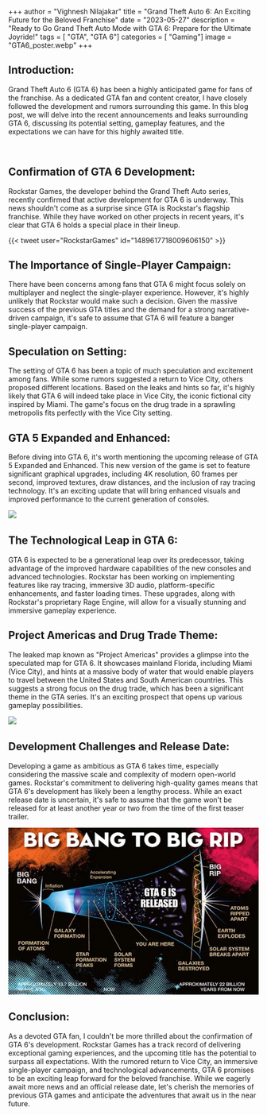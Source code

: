 +++
author = "Vighnesh Nilajakar"
title = "Grand Theft Auto 6: An Exciting Future for the Beloved Franchise"
date = "2023-05-27"
description = "Ready to Go Grand Theft Auto Mode with GTA 6: Prepare for the Ultimate Joyride!"
tags = [
    "GTA",
	"GTA 6"]
categories = [
    "Gaming"]
image = "GTA6_poster.webp"
+++

## Introduction:
Grand Theft Auto 6 (GTA 6) has been a highly anticipated game for fans of the franchise. As a dedicated GTA fan and content creator, I have closely followed the development and rumors surrounding this game. In this blog post, we will delve into the recent announcements and leaks surrounding GTA 6, discussing its potential setting, gameplay features, and the expectations we can have for this highly awaited title.

![]()

## Confirmation of GTA 6 Development:
Rockstar Games, the developer behind the Grand Theft Auto series, recently confirmed that active development for GTA 6 is underway. This news shouldn't come as a surprise since GTA is Rockstar's flagship franchise. While they have worked on other projects in recent years, it's clear that GTA 6 holds a special place in their lineup.

{{< tweet user="RockstarGames" id="1489617718009606150" >}}

## The Importance of Single-Player Campaign:
There have been concerns among fans that GTA 6 might focus solely on multiplayer and neglect the single-player experience. However, it's highly unlikely that Rockstar would make such a decision. Given the massive success of the previous GTA titles and the demand for a strong narrative-driven campaign, it's safe to assume that GTA 6 will feature a banger single-player campaign.

## Speculation on Setting:
The setting of GTA 6 has been a topic of much speculation and excitement among fans. While some rumors suggested a return to Vice City, others proposed different locations. Based on the leaks and hints so far, it's highly likely that GTA 6 will indeed take place in Vice City, the iconic fictional city inspired by Miami. The game's focus on the drug trade in a sprawling metropolis fits perfectly with the Vice City setting.

## GTA 5 Expanded and Enhanced:
Before diving into GTA 6, it's worth mentioning the upcoming release of GTA 5 Expanded and Enhanced. This new version of the game is set to feature significant graphical upgrades, including 4K resolution, 60 frames per second, improved textures, draw distances, and the inclusion of ray tracing technology. It's an exciting update that will bring enhanced visuals and improved performance to the current generation of consoles.

![](GTA_5_gameplay.webp)

## The Technological Leap in GTA 6:
GTA 6 is expected to be a generational leap over its predecessor, taking advantage of the improved hardware capabilities of the new consoles and advanced technologies. Rockstar has been working on implementing features like ray tracing, immersive 3D audio, platform-specific enhancements, and faster loading times. These upgrades, along with Rockstar's proprietary Rage Engine, will allow for a visually stunning and immersive gameplay experience.

## Project Americas and Drug Trade Theme:
The leaked map known as "Project Americas" provides a glimpse into the speculated map for GTA 6. It showcases mainland Florida, including Miami (Vice City), and hints at a massive body of water that would enable players to travel between the United States and South American countries. This suggests a strong focus on the drug trade, which has been a significant theme in the GTA series. It's an exciting prospect that opens up various gameplay possibilities.

![](GTA6.webp)

## Development Challenges and Release Date:
Developing a game as ambitious as GTA 6 takes time, especially considering the massive scale and complexity of modern open-world games. Rockstar's commitment to delivering high-quality games means that GTA 6's development has likely been a lengthy process. While an exact release date is uncertain, it's safe to assume that the game won't be released for at least another year or two from the time of the first teaser trailer.

![Just a Meme](GTA6_memes.webp)

## Conclusion:
As a devoted GTA fan, I couldn't be more thrilled about the confirmation of GTA 6's development. Rockstar Games has a track record of delivering exceptional gaming experiences, and the upcoming title has the potential to surpass all expectations. With the rumored return to Vice City, an immersive single-player campaign, and technological advancements, GTA 6 promises to be an exciting leap forward for the beloved franchise. While we eagerly await more news and an official release date, let's cherish the memories of previous GTA games and anticipate the adventures that await us in the near future.